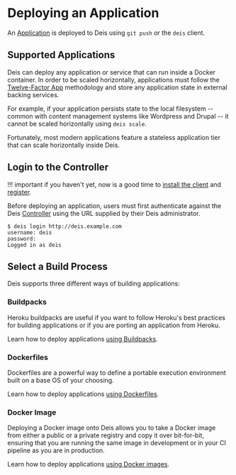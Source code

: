 # Deploying an Application

An [Application][] is deployed to Deis using `git push` or the `deis` client.


## Supported Applications

Deis can deploy any application or service that can run inside a Docker container.  In order to be scaled horizontally, applications must follow the [Twelve-Factor App][] methodology and store any application state in external backing services.

For example, if your application persists state to the local filesystem -- common with content management systems like Wordpress and Drupal -- it cannot be scaled horizontally using `deis scale`.

Fortunately, most modern applications feature a stateless application tier that can scale horizontally inside Deis.


## Login to the Controller

!!! important
	if you haven't yet, now is a good time to [install the client](installing-the-client.md) and [register](registering-a-user.md).

Before deploying an application, users must first authenticate against the Deis [Controller][]
using the URL supplied by their Deis administrator.

    $ deis login http://deis.example.com
    username: deis
    password:
    Logged in as deis


## Select a Build Process

Deis supports three different ways of building applications:

### Buildpacks

Heroku buildpacks are useful if you want to follow Heroku's best practices for building applications or if you are porting an application from Heroku.

Learn how to deploy applications [using Buildpacks](../applications/using-buildpacks.md).


### Dockerfiles

Dockerfiles are a powerful way to define a portable execution environment built on a base OS of your choosing.

Learn how to deploy applications [using Dockerfiles](../applications/using-dockerfiles.md).


### Docker Image

Deploying a Docker image onto Deis allows you to take a Docker image from either a public
or a private registry and copy it over bit-for-bit, ensuring that you are running the same
image in development or in your CI pipeline as you are in production.

Learn how to deploy applications [using Docker images](../applications/using-docker-images.md).

[application]: ../reference-guide/terms.md#application
[controller]: ../understanding-workflow/components.md#controller
[Twelve-Factor App]: http://12factor.net/
